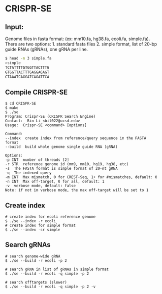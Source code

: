 # CRISPR-SE
## Input:
Genome files in fasta format: (ex: mm10.fa, hg38.fa, ecoli.fa, simple.fa). There are two options: 1. standard fasta files 2. simple format, list of 20-bp guide RNAs (gRNAs), one gRNA per line.
```bash
$ head -n 3 simple.fa 
>simple
TCTATTTTGTGGTTACTTTG
GTGGTTACTTTGAGGAGAGT
CTAAATCAGGATCAGATTCA
```
## Compile CRISPR-SE
```
$ cd CRISPR-SE
$ make
$ ./se
Program: Crispr-SE (CRISPR Search Engine)
Contact:  Bin Li <bil022@ucsd.edu>
Usage:  Crispr-SE <command> [options]

Command:
--index  create index from reference/query sequence in the FASTA format
--build  build whole genome single guide RNA (gRNA)

Options:
-p INT  number of threads [2]
-r STR  reference genome id (mm9, mm10, hg19, hg38, etc)
-s  The FASTA format is simple format of 20-nt gRNA
-q  The indexed query
-m INT  Max mismatch, 0 for CREST-Seq, 1+ for #mismatches, default: 0
-n INT  Max off-target, 0 for all, default: 1
-v  verbose mode, default: false
Note: if not in verbose mode, the max off-target will be set to 1
```
## Create index
```
# create index for ecoli reference genome
$ ./se --index -r ecoli
# create index for simple format
$ ./se --index -sr simple
```
## Search gRNAs
```
# search genome-wide gRNA
$ ./se --build -r ecoli -p 2

# search gRNA in list of gRNAs in simple format
$ ./se --build -r ecoli -q simple -p 2

# search offtargets (slower)
$ ./se --build -r ecoli -q simple -p 2 -v

```
